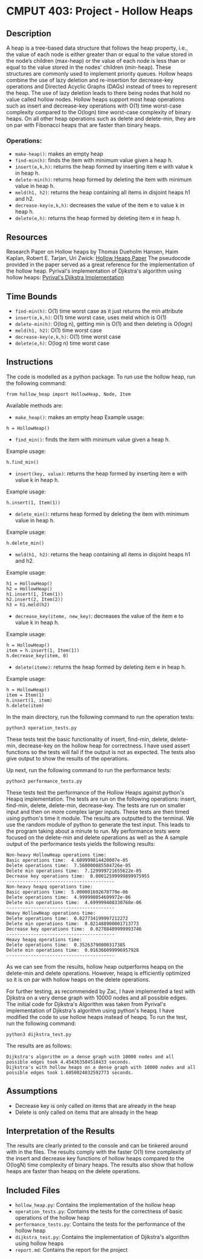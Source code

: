 # CMPUT 403: Project - Hollow Heaps

## Description

A heap is a tree-based data structure that follows the heap property, i.e., the value of each node is either greater than or equal to the value stored in the node’s children (max-heap) or the value of each node is less than or equal to the value stored in the nodes' children (min-heap). These structures are commonly used to implement priority queues. Hollow heaps combine the use of lazy deletion and re-insertion for decrease-key operations and Directed Acyclic Graphs (DAGs) instead of trees to represent the heap. The use of lazy deletion leads to there being nodes that hold no value called hollow nodes. Hollow heaps support most heap operations such as insert and decrease-key operations with O(1) time worst-case complexity compared to the O(logn) time worst-case complexity of binary heaps. On all other heap operations such as delete and delete-min, they are on par with Fibonacci heaps that are faster than binary heaps.

### Operations:

- `make-heap()`: makes an empty heap
- `find-min(h)`: finds the item with minimum value given a heap h.
- `insert(e,k,h)`: returns the heap formed by inserting item e with value k in heap h.
- `delete-min(h)`: returns heap formed by deleting the item with minimum value in heap h.
- `meld(h1, h2)`: returns the heap containing all items in disjoint heaps h1 and h2.
- `decrease-key(e,k,h)`: decreases the value of the item e to value k in heap h.
- `delete(e,h)`: returns the heap formed by deleting item e in heap h.

## Resources

Research Paper on Hollow heaps by Thomas Dueholm Hansen, Haim Kaplan, Robert E. Tarjan, Uri Zwick: [Hollow Heaps Paper](https://arxiv.org/pdf/1510.06535.pdf)
The pseudocode provided in the paper served as a great reference for the implementation of the hollow heap.
Pyrival's implementation of Djikstra's algorithm using hollow heaps: [Pyrival's Djikstra Implementation](https://github.com/cheran-senthil/PyRival/blob/master/pyrival/graphs/dijkstra.py)

## Time Bounds

- `find-min(h)`: O(1) time worst case as it just returns the min attribute
- `insert(e,k,h)`: O(1) time worst case, uses meld which is O(1)
- `delete-min(h)`: O(log n), getting min is O(1) and then deleting is O(logn)
- `meld(h1, h2)`: O(1) time worst case
- `decrease-key(e,k,h)`: O(1) time worst case
- `delete(e,h)`: O(log n) time worst case

## Instructions

The code is modelled as a python package. To run use the hollow heap, run the following command:

```
from hollow_heap import HollowHeap, Node, Item
```

Available methods are:

- `make_heap()`: makes an empty heap
Example usage:
```
h = HollowHeap()
```

- `find_min()`: finds the item with minimum value given a heap h.

Example usage:
```
h.find_min()
```

- `insert(key, value)`: returns the heap formed by inserting item e with value k in heap h.

Example usage:
```
h.insert(1, Item(1))
```

- `delete_min()`: returns heap formed by deleting the item with minimum value in heap h.

Example usage:
```
h.delete_min()
```

- `meld(h1, h2)`: returns the heap containing all items in disjoint heaps h1 and h2.

Example usage:
```
h1 = HollowHeap()
h2 = HollowHeap()
h1.insert(1, Item(1))
h2.insert(2, Item(2))
h3 = h1.meld(h2)
```

- `decrease_key(iteme, new_key)`: decreases the value of the item e to value k in heap h.

Example usage:
```
h = HollowHeap()
item = h.insert(1, Item(1))
h.decrease_key(item, 0)
```

- `delete(iteme)`: returns the heap formed by deleting item e in heap h.

Example usage:
```
h = HollowHeap()
item = Item(1)
h.insert(1, item)
h.delete(item)
```

In the main directory, run the following command to run the operation tests:

```
python3 operation_tests.py
```

These tests test the basic functionality of insert, find-min, delete, delete-min, decrease-key on the hollow heap for correctness. I have used assert functions so the tests will fail if the output is not as expected. The tests also give output to show the results of the operations. 

Up next, run the following command to run the performance tests:

```
python3 performance_tests.py
```

These tests test the performance of the Hollow Heaps against python's Heapq implementation. The tests are run on the following operations: insert, find-min, delete, delete-min, decrease-key. The tests are run on smaller input and then on more complex larger inputs. These tests are then timed using python's time it module. The results are outputted to the terminal. We use the random module of python to generate the test input. This leads to the program taking about a minute to run. My performance tests were focused on the delete-min and delete operations as well as the 
A sample output of the performance tests yields the following results:
```
Non-heavy HollowHeap operations time:
Basic operations time:  4.609999814420007e-05
Delete operations time:  7.560000085504726e-05
Delete min operations time:  7.129999721655622e-05
Decrease key operations time:  0.00012599999899975955
----------------------------------------
Non-heavy heapq operations time:
Basic operations time:  5.000001692678779e-06
Delete operations time:  4.999998054699972e-06
Delete min operations time:  4.699999408330768e-06
----------------------------------------
Heavy HollowHeap operations time:
Delete operations time:  0.027734199997212272
Delete min operations time:  0.021488900001713773
Decrease key operations time:  0.02788409999993746
----------------------------------------
Heavy heapq operations time:
Delete operations time:  0.35263790000317385
Delete min operations time:  0.016366099996957928
----------------------------------------
```
As we can see from the results, hollow heap outperforms heapq on the delete-min and delete operations. However, heapq is efficiently optimized so it is on par with hollow heaps on the delete operations. 

For further testing, as recommended by Zac, I have implemented a test with Djikstra on a very dense graph with 10000 nodes and all possible edges. The initial code for Djikstra's Algorithm was taken from Pyrival's implementation of Djikstra's algorithm using python's heapq. I have modified the code to use hollow heaps instead of heapq. 
To run the test, run the following command:
```
python3 dijkstra_test.py
```

The results are as follows:
```
Dijkstra's algorithm on a dense graph with 10000 nodes and all possible edges took 4.454363584518433 seconds.
Dijkstra's with hollow heaps on a dense graph with 10000 nodes and all possible edges took 1.6050024032592773 seconds.
```

## Assumptions
- Decrease key is only called on items that are already in the heap
- Delete is only called on items that are already in the heap

## Interpretation of the Results

The results are clearly printed to the console and can be tinkered around with in the files. The results comply with the faster O(1) time complexity of the insert and decrease key functions of hollow heaps compared to the O(logN) time complexity of binary heaps. The results also show that hollow heaps are faster than heapq on the delete operations.

## Included Files

- `hollow_heap.py`: Contains the implementation of the hollow heap
- `operation_tests.py`: Contains the tests for the correctness of basic operations of the hollow heap
- `performance_tests.py`: Contains the tests for the performance of the hollow heap
- `dijkstra_test.py`: Contains the implementation of Djikstra's algorithm using hollow heaps
- `report.md`: Contains the report for the project
